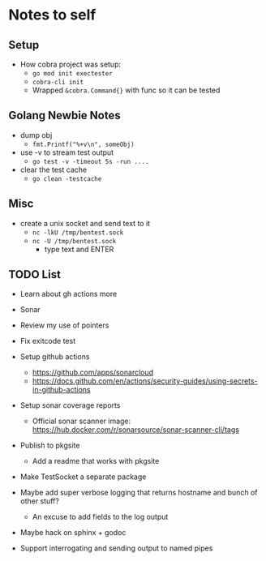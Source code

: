 # Notes to self #

## Setup ##
- How cobra project was setup:
    - `go mod init exectester`
    - `cobra-cli init`
    - Wrapped `&cobra.Command{}` with func so it can be tested

## Golang Newbie Notes ##
- dump obj
    - `fmt.Printf("%+v\n", someObj)`
- use -v to stream test output
    - `go test -v -timeout 5s -run ....`
- clear the test cache
    - `go clean -testcache`

## Misc ##
- create a unix socket and send text to it
    - `nc -lkU /tmp/bentest.sock`
    - `nc -U /tmp/bentest.sock`
        - type text and ENTER

## TODO List  ##
- Learn about gh actions more
- Sonar
- Review my use of pointers
- Fix exitcode test

- Setup github actions
    - https://github.com/apps/sonarcloud
    - https://docs.github.com/en/actions/security-guides/using-secrets-in-github-actions
- Setup sonar coverage reports
    - Official sonar scanner image: https://hub.docker.com/r/sonarsource/sonar-scanner-cli/tags
- Publish to pkgsite
    - Add a readme that works with pkgsite


- Make TestSocket a separate package
- Maybe add super verbose logging that returns hostname and bunch of other stuff?
    - An excuse to add fields to the log output
- Maybe hack on sphinx + godoc
- Support interrogating and sending output to named pipes